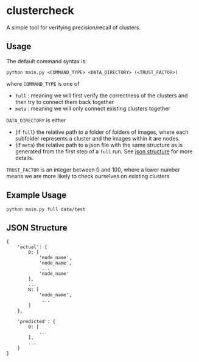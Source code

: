# clustercheck
A simple tool for verifying precision/recall of clusters.

## Usage

The default command syntax is:

```
python main.py <COMMAND_TYPE> <DATA_DIRECTORY> (<TRUST_FACTOR>)
```

where `COMMAND_TYPE` is one of
- `full` : meaning we will first verify the correctness of the clusters and then try to connect them back together
- `meta` : meaning we will only connect existing clusters together

`DATA_DIRECTORY` is either
- (if `full`) the relative path to a folder of folders of images, where each subfolder represents a cluster and the images within it are nodes.
- (if `meta`) the relative path to a json file with the same structure as is generated from the first step of a `full` run. See [json structure](#json-structure) for more details.

`TRUST_FACTOR` is an integer between 0 and 100, where a lower number means we are more likely to check ourselves on existing clusters

## Example Usage
```
python main.py full data/test
```

## JSON Structure
```
{
    'actual': {
        0: [
            'node_name',
            'node_name',
             ...
            'node_name'
        ],
        ...
        N: [
            'node_name',
             ...
        ]
    },

    'predicted': {
        0: [
            ...
        ],
        ...
    }
}
```